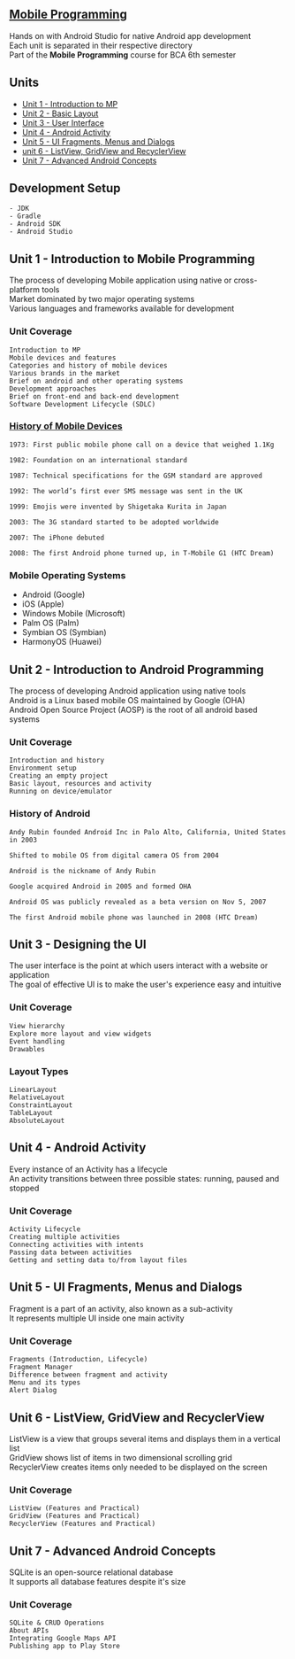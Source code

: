 ## [Mobile Programming](https://yubinkarki.notion.site/Mobile-Programming-4a78b1019b5a427cacc09e9ad90e94ca) 

Hands on with Android Studio for native Android app development  
Each unit is separated in their respective directory  
Part of the **Mobile Programming** course for BCA 6th semester  

## Units

- [Unit 1 - Introduction to MP](#unit-1---introduction-to-mobile-programming)
- [Unit 2 - Basic Layout](#unit-2---introduction-to-android-programming)
- [Unit 3 - User Interface](#unit-3---designing-the-ui)
- [Unit 4 - Android Activity](#unit-4---android-activity)
- [Unit 5 - UI Fragments, Menus and Dialogs](#unit-5---ui-fragments-menus-and-dialogs)
- [unit 6 - ListView, GridView and RecyclerView](#unit-6---listview-gridview-and-recyclerview)
- [Unit 7 - Advanced Android Concepts](#unit-7---advanced-android-concepts)

## Development Setup

```
- JDK
- Gradle
- Android SDK
- Android Studio
```

## Unit 1 - Introduction to Mobile Programming

The process of developing Mobile application using native or cross-platform tools  
Market dominated by two major operating systems  
Various languages and frameworks available for development  

### Unit Coverage

```
Introduction to MP
Mobile devices and features
Categories and history of mobile devices
Various brands in the market
Brief on android and other operating systems
Development approaches
Brief on front-end and back-end development
Software Development Lifecycle (SDLC)
```

### [History of Mobile Devices](https://www.uswitch.com/mobiles/guides/history-of-mobile-phones/#:~:text=Mobile%20phones%20were%20invented%20as,the%20emergency%20services%20to%20communicate)

```
1973: First public mobile phone call on a device that weighed 1.1Kg

1982: Foundation on an international standard

1987: Technical specifications for the GSM standard are approved

1992: The world’s first ever SMS message was sent in the UK

1999: Emojis were invented by Shigetaka Kurita in Japan

2003: The 3G standard started to be adopted worldwide

2007: The iPhone debuted

2008: The first Android phone turned up, in T-Mobile G1 (HTC Dream)
```

### Mobile Operating Systems

- Android (Google)
- iOS (Apple)
- Windows Mobile (Microsoft)
- Palm OS (Palm)
- Symbian OS (Symbian)
- HarmonyOS (Huawei)

## Unit 2 - Introduction to Android Programming

The process of developing Android application using native tools  
Android is a Linux based mobile OS maintained by Google (OHA)  
Android Open Source Project (AOSP) is the root of all android based systems  

### Unit Coverage

```
Introduction and history
Environment setup
Creating an empty project
Basic layout, resources and activity
Running on device/emulator
```

### History of Android

```
Andy Rubin founded Android Inc in Palo Alto, California, United States in 2003

Shifted to mobile OS from digital camera OS from 2004

Android is the nickname of Andy Rubin

Google acquired Android in 2005 and formed OHA

Android OS was publicly revealed as a beta version on Nov 5, 2007

The first Android mobile phone was launched in 2008 (HTC Dream)
```

## Unit 3 - Designing the UI

The user interface is the point at which users interact with a website or application  
The goal of effective UI is to make the user's experience easy and intuitive  

### Unit Coverage

```
View hierarchy
Explore more layout and view widgets
Event handling
Drawables
```

### Layout Types

```
LinearLayout
RelativeLayout
ConstraintLayout
TableLayout
AbsoluteLayout
```

## Unit 4 - Android Activity

Every instance of an Activity has a lifecycle  
An activity transitions between three possible states: running, paused and stopped  

### Unit Coverage

```
Activity Lifecycle
Creating multiple activities
Connecting activities with intents
Passing data between activities
Getting and setting data to/from layout files
```

## Unit 5 - UI Fragments, Menus and Dialogs

Fragment is a part of an activity, also known as a sub-activity  
It represents multiple UI inside one main activity  

### Unit Coverage

```
Fragments (Introduction, Lifecycle)
Fragment Manager
Difference between fragment and activity
Menu and its types
Alert Dialog
```

## Unit 6 - ListView, GridView and RecyclerView

ListView is a view that groups several items and displays them in a vertical list  
GridView shows list of items in two dimensional scrolling grid  
RecyclerView creates items only needed to be displayed on the screen  

### Unit Coverage

```
ListView (Features and Practical)
GridView (Features and Practical)
RecyclerView (Features and Practical)
```

## Unit 7 - Advanced Android Concepts

SQLite is an open-source relational database  
It supports all database features despite it's size  

### Unit Coverage

```
SQLite & CRUD Operations
About APIs
Integrating Google Maps API
Publishing app to Play Store
```

